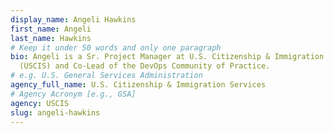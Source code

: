 ```yaml
---
display_name: Angeli Hawkins
first_name: Angeli
last_name: Hawkins
# Keep it under 50 words and only one paragraph
bio: Angeli is a Sr. Project Manager at U.S. Citizenship & Immigration Services
  (USCIS) and Co-Lead of the DevOps Community of Practice.
# e.g. U.S. General Services Administration
agency_full_name: U.S. Citizenship & Immigration Services
# Agency Acronym [e.g., GSA]
agency: USCIS
slug: angeli-hawkins
---
```

